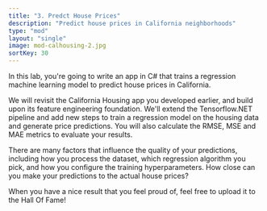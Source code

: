 ```yaml
---
title: "3. Predct House Prices"
description: "Predict house prices in California neighborhoods"
type: "mod"
layout: "single"
image: mod-calhousing-2.jpg
sortKey: 30
---
```


In this lab, you're going to write an app in C# that trains a regression machine learning model to predict house prices in California.

We will revisit the California Housing app you developed earlier, and build upon its feature engineering foundation. We'll extend the Tensorflow.NET pipeline and add new steps to train a regression model on the housing data and generate price predictions. You will also calculate the RMSE, MSE and MAE metrics to evaluate your results.

There are many factors that influence the quality of your predictions, including how you process the dataset, which regression algorithm you pick, and how you configure the training hyperparameters. How close can you make your predictions to the actual house prices?

When you have a nice result that you feel proud of, feel free to upload it to the Hall Of Fame!